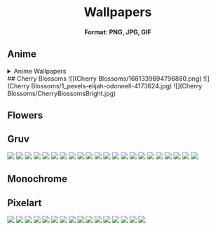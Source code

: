 <div align="center">
  <h1>Wallpapers</h1>
  <h4>Format: PNG, JPG, GIF</h4>
</div>

## Anime
<details>
  <summary>Anime Wallpapers</summary>
    <img src="https://github.com/anselscool/wallpapers/blob/main/Pixelart/gruvbox_image11.png">
    ![](Anime/glitched-girl.jpg)
    ![](Anime/reach-for-the-stars-girl.jpg)
    ![](Anime/lo-fi-sailor-moon.gif)
    ![](Anime/arch-girl.png)
    ![](Anime/coco-cola-girl.jpg)
    ![](Anime/cowboy-beebop/png)
    ![](Anime/girl-shell.jpg)
    ![](Anime/home.jpeg)
    ![](Anime/no-horny.png)
    ![](Anime/programmer-girl-II.jpg)
    ![](Anime/programmer-girl-III.jpg)
    ![](Anime/ubuntu_girl.jpg)
    ![](Anime/unknown.png)
    ![](Anime/what-a-loser-girl.png)
    ![](Anime/window-samurai.jpg)
</details>  
## Cherry Blossoms
![](Cherry Blossoms/1681339694796880.png)
![](Cherry Blossoms/1_pexels-elijah-odonnell-4173624.jpg)
![](Cherry Blossoms/CherryBlossomsBright.jpg)

## Flowers


## Gruv
![](Gruv/gruv-4.jpg)
![](Gruv/gruv-gruvy.png)
![](Gruv/gruv-material-texture.png)
![](Gruv/gruv-pacman-ghosts.png)
![](Gruv/gruv-place.png)
![](Gruv/gruv-room-2.png)
![](Gruv/gruv-staircase.jpg)
![](Gruv/gruvbox_pixel.png)
![](Gruv/gundam.png)
![](Gruv/houses.png)
![](Gruv/leaves.jpg)
![](Gruv/mega-charizard-rainbow-II.png)
![](Gruv/mega-charizard-rainbow-lantern.png)
![](Gruv/penguin.jpg)
![](Gruv/platform.jpg)
![](Gruv/skull-gruv.png)
![](Gruv/stairs.jpg)
![](Gruv/gruvbox_Balcony_wifuless.png)
![](Gruv/gruvbox_forest-valley-mountains.png)
![](Gruv/gruvbox_futurecity.png)
![](Gruv/gruvbox_jp_house.png)
![](Gruv/gruvbox_oceanrock.png)
## Monochrome


## Pixelart
![](Pixelart/gruvbox_image11.png)
![](Pixelart/gruvbox_image15.png)
![](Pixelart/gruvbox_image31.png)
![](Pixelart/gruvbox_image40.png)
![](Pixelart/gruvbox_image44.png)
![](Pixelart/gruvbox_image46.png)
![](Pixelart/gruvbox_image55.png)
![](Pixelart/image12.png)
![](Pixelart/image17.png)
![](Pixelart/image20.png)
![](Pixelart/image23.png)
![](Pixelart/image24.png)
![](Pixelart/image25.png)
![](Pixelart/image26.png)
![](Pixelart/image29.png)
![](Pixelart/image35.png)
